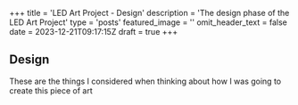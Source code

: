 +++
title = 'LED Art Project - Design'
description = 'The design phase of the LED Art Project'
type = 'posts'
featured_image = ''
omit_header_text = false
date = 2023-12-21T09:17:15Z
draft = true
+++

## Design

These are the things I considered when thinking about how I was going to create this piece of art